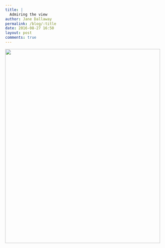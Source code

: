 ```yaml
---
title: |
  Admiring the view
author: Jane Dallaway
permalink: /blog/:title
date: 2016-08-27 16:50
layout: post
comments: true
---
```


<div><a href="http://static.skitters.dallaway.com/tp_IMG_1667.JPG"><img src="http://static.skitters.dallaway.com/tp_thumb_IMG_1667.JPG" width="500" height="625"/></a></div>



  

      
